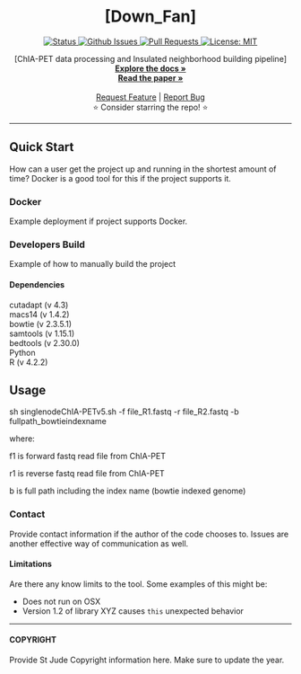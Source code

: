 <p align="center">

  <h1 align="center">
    [Down_Fan]
  </h1>

  <p align="center">
   <a href="https://github.com/stjudecloud/bioinformatics-tool-template" target="_blank">
     <img alt="Status"
          src="https://img.shields.io/badge/status-active-success.svg" />
   </a>
   <a href="https://github.com/stjudecloud/bioinformatics-tool-template/issues" target="_blank">
     <img alt="Github Issues"
          src="https://img.shields.io/github/issues/stjudecloud/bioinformatics-tool-template"  />
   </a>
   <a href="https://github.com/stjudecloud/bioinformatics-tool-template/pulls"  target="_blank">
     <img alt="Pull Requests"
          src="https://img.shields.io/github/issues-pr/stjudecloud/bioinformatics-tool-template"  />
   </a>
   <a href="https://github.com/stjudecloud/bioinformatics-tool-template/blob/main/LICENSE.md" target="_blank">
     <img alt="License: MIT"
          src="https://img.shields.io/badge/License-MIT-blue.svg" />
   </a>
  </p>


  <p align="center">
   [ChIA-PET data processing and Insulated neighborhood building pipeline] 
   <br />
   <a href="#"><strong>Explore the docs »</strong></a>
   <br />
   <a href="#"><strong>Read the paper »</strong></a>
   <br />
   <br />
   <a href="https://github.com/stjudecloud/bioinformatics-tool-template/issues/new?assignees=&labels=&template=feature_request.md&title=Descriptive%20Title&labels=enhancement">Request Feature</a>
    | 
   <a href="https://github.com/stjudecloud/bioinformatics-tool-template/issues/new?assignees=&labels=&template=bug_report.md&title=Descriptive%20Title&labels=bug">Report Bug</a>
   <br />
    ⭐ Consider starring the repo! ⭐
   <br />
  </p>
</p>

---
## Quick Start
How can a user get the project up and running in the shortest amount of time? Docker is a good tool for this if the project supports it.

### Docker
Example deployment if project supports Docker.

### Developers Build
Example of how to manually build the project

#### Dependencies
cutadapt (v 4.3) 
   <br />
macs14 (v 1.4.2) 
   <br />
bowtie (v 2.3.5.1) 
   <br />
samtools (v 1.15.1) 
   <br />
bedtools (v 2.30.0) 
   <br />
Python 
   <br />
R (v 4.2.2) 
   <br />

## Usage  

sh singlenodeChIA-PETv5.sh -f file_R1.fastq -r file_R2.fastq -b fullpath_bowtieindexname  

where: 

f1 is forward fastq read file from ChIA-PET 

r1 is reverse fastq read file from ChIA-PET 

b is full path including the index name (bowtie indexed genome) 

### Contact
Provide contact information if the author of the code chooses to.  Issues are another effective way of communication as well.

#### Limitations
Are there any know limits to the tool.  Some examples of this might be:
  - Does not run on OSX
  - Version 1.2 of library XYZ causes `this` unexpected behavior
---
#### COPYRIGHT 
Provide St Jude Copyright information here.  Make sure to update the year.
